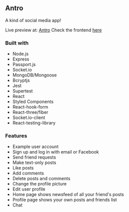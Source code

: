 ## Antro

A kind of social media app!

Live preview at: [Antro](https://joan-kii.github.io/antro-frontend/#)
Check the frontend [here](https://github.com/joan-kii/antro-frontend)

### Built with
 - Node.js
 - Express
 - Passport.js
 - Socket.io
 - MongoDB/Mongoose
 - Bcryptjs
 - Jest 
 - Supertest
 - React
 - Styled Components
 - React-hook-form
 - React-three/fiber
 - Socket.io-client
 - React-testing-library
 
### Features

 - Example user account
 - Sign up and log in with email or Facebook
 - Send friend requests
 - Make text-only posts
 - Like posts
 - Add comments
 - Delete posts and comments
 - Change the profile picture
 - Edit user profile
 - Home page shows newsfeed of all your friend's posts
 - Profile page shows your own posts and friends list
 - Chat
